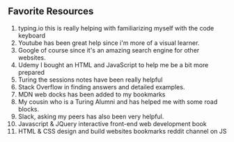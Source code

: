 ## Favorite Resources
 1. typing.io this is really helping with familiarizing myself with the code keyboard
 2. Youtube has been great help since i'm more of a visual learner.
 3. Google of course since it's an amazing search engine for other websites.
 4. Udemy I bought an HTML and JavaScript to help me be a bit more prepared
 5. Turing the sessions notes have been really helpful
6. Stack Overflow in finding answers and detailed examples.
7. MDN web docks has been added to my bookmarks
8. My cousin who is a Turing Alumni and has helped me with some road blocks.
9. Slack, asking my peers has also been very helpful.
10. Javascript & JQuery interactive front-end web development book
11. HTML & CSS design and build websites bookmarks
reddit channel on JS
